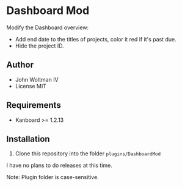 Dashboard Mod
==============================

Modify the Dashboard overview:

- Add end date to the titles of projects, color it red if it's past due.
- Hide the project ID.

Author
------

- John Woltman IV
- License MIT

Requirements
------------

- Kanboard >= 1.2.13

Installation
------------

1. Clone this repository into the folder `plugins/DashboardMod`

I have no plans to do releases at this time.

Note: Plugin folder is case-sensitive.
